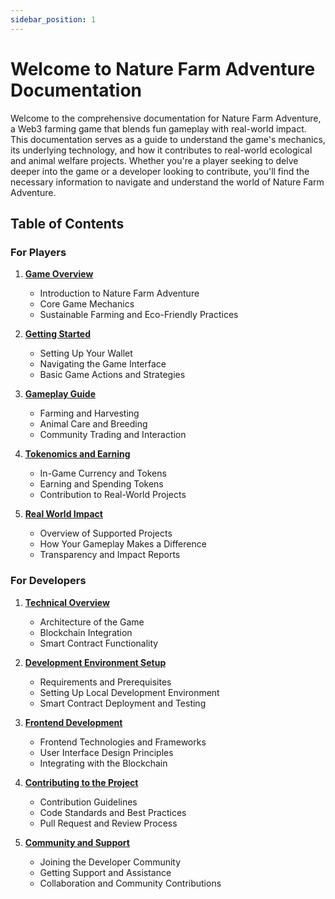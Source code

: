```yaml
---
sidebar_position: 1
---
```



# Welcome to Nature Farm Adventure Documentation

Welcome to the comprehensive documentation for Nature Farm Adventure, a Web3 farming game that blends fun gameplay with real-world impact. This documentation serves as a guide to understand the game's mechanics, its underlying technology, and how it contributes to real-world ecological and animal welfare projects. Whether you're a player seeking to delve deeper into the game or a developer looking to contribute, you'll find the necessary information to navigate and understand the world of Nature Farm Adventure.

## Table of Contents

### For Players

1. **[Game Overview](#game-overview)**

   - Introduction to Nature Farm Adventure
   - Core Game Mechanics
   - Sustainable Farming and Eco-Friendly Practices

2. **[Getting Started](#getting-started)**

   - Setting Up Your Wallet
   - Navigating the Game Interface
   - Basic Game Actions and Strategies

3. **[Gameplay Guide](#gameplay-guide)**

   - Farming and Harvesting
   - Animal Care and Breeding
   - Community Trading and Interaction

4. **[Tokenomics and Earning](#tokenomics-and-earning)**

   - In-Game Currency and Tokens
   - Earning and Spending Tokens
   - Contribution to Real-World Projects

5. **[Real World Impact](#real-world-impact)**
   - Overview of Supported Projects
   - How Your Gameplay Makes a Difference
   - Transparency and Impact Reports

### For Developers

1. **[Technical Overview](#technical-overview)**

   - Architecture of the Game
   - Blockchain Integration
   - Smart Contract Functionality

2. **[Development Environment Setup](#development-environment-setup)**

   - Requirements and Prerequisites
   - Setting Up Local Development Environment
   - Smart Contract Deployment and Testing

3. **[Frontend Development](#frontend-development)**

   - Frontend Technologies and Frameworks
   - User Interface Design Principles
   - Integrating with the Blockchain

4. **[Contributing to the Project](#contributing-to-the-project)**

   - Contribution Guidelines
   - Code Standards and Best Practices
   - Pull Request and Review Process

5. **[Community and Support](#community-and-support)**
   - Joining the Developer Community
   - Getting Support and Assistance
   - Collaboration and Community Contributions
